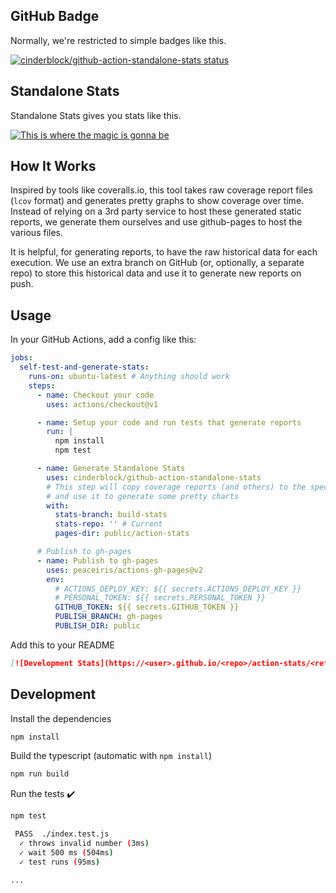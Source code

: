 ## GitHub Badge

Normally, we're restricted to simple badges like this.

[![cinderblock/github-action-standalone-stats status](https://github.com/cinderblock/github-action-standalone-stats/workflows/Main/badge.svg?branch=master)](https://github.com/cinderblock/github-action-standalone-stats/actions?query=branch%3Amaster)

## Standalone Stats

Standalone Stats gives you stats like this.

[![This is where the magic is gonna be](https://cinderblock.github.io/github-action-standalone-stats/dashboard.svg)](https://cinderblock.github.io/github-action-standalone-stats)

## How It Works

Inspired by tools like coveralls.io, this tool takes raw coverage report files (`lcov` format) and generates pretty graphs to show coverage over time.
Instead of relying on a 3rd party service to host these generated static reports, we generate them ourselves and use github-pages to host the various files.

It is helpful, for generating reports, to have the raw historical data for each execution.
We use an extra branch on GitHub (or, optionally, a separate repo) to store this historical data and use it to generate new reports on push.

## Usage

In your GitHub Actions, add a config like this:

```yml
jobs:
  self-test-and-generate-stats:
    runs-on: ubuntu-latest # Anything should work
    steps:
      - name: Checkout your code
        uses: actions/checkout@v1

      - name: Setup your code and run tests that generate reports
        run: |
          npm install
          npm test

      - name: Generate Standalone Stats
        uses: cinderblock/github-action-standalone-stats
        # This step will copy coverage reports (and others) to the specified historical branch
        # and use it to generate some pretty charts
        with:
          stats-branch: build-stats
          stats-repo: '' # Current
          pages-dir: public/action-stats

      # Publish to gh-pages
      - name: Publish to gh-pages
        uses: peaceiris/actions-gh-pages@v2
        env:
          # ACTIONS_DEPLOY_KEY: ${{ secrets.ACTIONS_DEPLOY_KEY }}
          # PERSONAL_TOKEN: ${{ secrets.PERSONAL_TOKEN }}
          GITHUB_TOKEN: ${{ secrets.GITHUB_TOKEN }}
          PUBLISH_BRANCH: gh-pages
          PUBLISH_DIR: public
```

Add this to your README
```md
[![Development Stats](https://<user>.github.io/<repo>/action-stats/<ref>/dashboard.svg)](https://<user>.github.io/<repo>/action-stats)
```

## Development

Install the dependencies  
```bash
npm install
```

Build the typescript (automatic with `npm install`)
```bash
npm run build
```

Run the tests :heavy_check_mark:  
```bash
npm test

 PASS  ./index.test.js
  ✓ throws invalid number (3ms)
  ✓ wait 500 ms (504ms)
  ✓ test runs (95ms)

...
```
